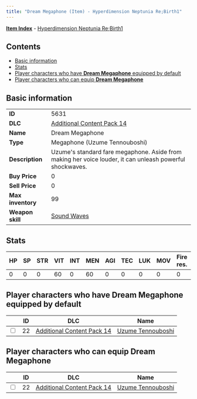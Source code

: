 ```yaml
---
title: "Dream Megaphone (Item) - Hyperdimension Neptunia Re;Birth1"
---
```


[**Item Index**](/neptunia/rb1/item/index.html) - [Hyperdimension Neptunia Re;Birth1](/neptunia/rb1)

## Contents

- [Basic information](#basic-information)
- [Stats](#stats)
- [Player characters who have **Dream Megaphone** equipped by default](#player-characters-who-have-dream-megaphone-equipped-by-default)
- [Player characters who can equip **Dream Megaphone**](#player-characters-who-can-equip-dream-megaphone)

## Basic information

|   |   |
| -- | -- |
| **ID** | 5631 |
| **DLC** | [Additional Content Pack 14](/neptunia/rb1/dlc/23-pack14.html) |
| **Name** | Dream Megaphone |
| **Type** | Megaphone (Uzume Tennouboshi) |
| **Description** | Uzume's standard fare megaphone. Aside from making her voice louder, it can unleash powerful shockwaves. |
| **Buy Price** | 0 |
| **Sell Price** | 0 |
| **Max inventory** | 99 |
| **Weapon skill** | [Sound Waves](/neptunia/rb1/skill/23-3701-sound-waves.html) |


## Stats

| HP | SP | STR | VIT | INT | MEN | AGI | TEC | LUK | MOV | Fire res. | Ice res. | Wind res. | Lightning res. |
| -- | -- | --- | --- | --- | --- | --- | --- | --- | --- | --------- | -------- | --------- | -------------- |
| 0 | 0 | 0 | 60 | 0 | 60 | 0 | 0 | 0 | 0 | 0 | 0 | 0 | 0 |


## Player characters who have **Dream Megaphone** equipped by default

|    | ID | DLC | Name |
| -- | -- | --- | ---- |
| <input type="checkbox" id="rb1-player-23-22" class="trackbox" /> | 22 | [Additional Content Pack 14](/neptunia/rb1/dlc/23-pack14.html) | [Uzume Tennouboshi](/neptunia/rb1/player/23-22-uzume-tennouboshi.html) |


## Player characters who can equip **Dream Megaphone**

|    | ID | DLC | Name |
| -- | -- | --- | ---- |
| <input type="checkbox" id="rb1-player-23-22" class="trackbox" /> | 22 | [Additional Content Pack 14](/neptunia/rb1/dlc/23-pack14.html) | [Uzume Tennouboshi](/neptunia/rb1/player/23-22-uzume-tennouboshi.html) |
